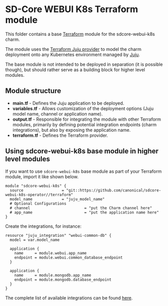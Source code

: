 # SD-Core WEBUI K8s Terraform module

This folder contains a base [Terraform][Terraform] module for the sdcore-webui-k8s charm.

The module uses the [Terraform Juju provider][Terraform Juju provider] to model the charm deployment onto any Kubernetes environment managed by [Juju][Juju].

The base module is not intended to be deployed in separation (it is possible though), but should rather serve as a building block for higher level modules.

## Module structure

- **main.tf** - Defines the Juju application to be deployed.
- **variables.tf** - Allows customization of the deployment options (Juju model name, channel or application name).
- **output.tf** - Responsible for integrating the module with other Terraform modules, primarily by defining potential integration endpoints (charm integrations), but also by exposing the application name.
- **terraform.tf** - Defines the Terraform provider.

## Using sdcore-webui-k8s base module in higher level modules

If you want to use `sdcore-webui-k8s` base module as part of your Terraform module, import it like shown below.

```text
module "sdcore-webui-k8s" {
  source                 = "git::https://github.com/canonical/sdcore-webui-k8s-operator//terraform"
  model_name             = "juju_model_name"  
  # Optional Configurations
  # channel                        = "put the Charm channel here" 
  # app_name                       = "put the application name here" 
}
```

Create the integrations, for instance:

```text
resource "juju_integration" "webui-common-db" {
  model = var.model_name

  application {
    name     = module.webui.app_name
    endpoint = module.webui.common_database_endpoint
  }

  application {
    name     = module.mongodb.app_name
    endpoint = module.mongodb.database_endpoint
  }
}
```

The complete list of available integrations can be found [here][webui-integrations].

[Terraform]: https://www.terraform.io/
[Terraform Juju provider]: https://registry.terraform.io/providers/juju/juju/latest
[Juju]: https://juju.is
[webui-integrations]: https://charmhub.io/sdcore-webui-k8s/integrations
